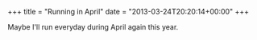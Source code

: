 +++
title = "Running in April"
date = "2013-03-24T20:20:14+00:00"
+++

Maybe I'll run everyday during April again this year.
			